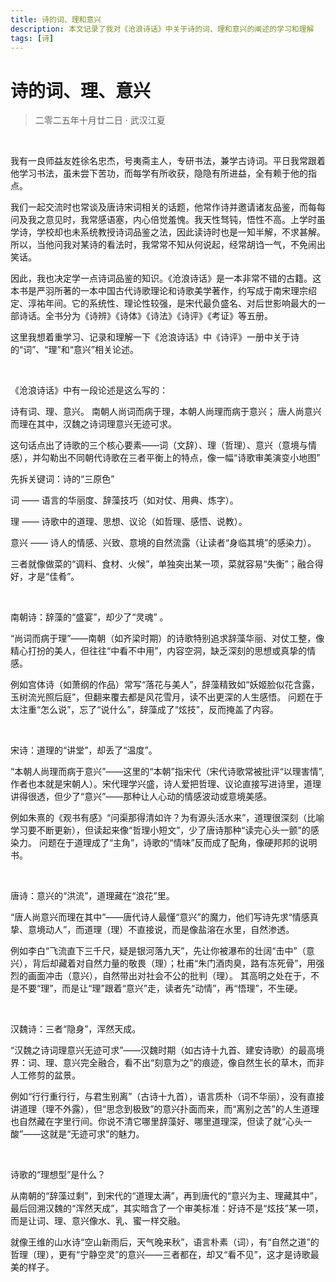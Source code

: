 ```yaml
---
title: 诗的词、理和意兴
description: 本文记录了我对《沧浪诗话》中关于诗的词、理和意兴的阐述的学习和理解
tags: [诗]
---
```


# 诗的词、理、意兴

> 二零二五年十月廿二日 · 武汉江夏

<br />

我有一良师益友姓徐名忠杰，号夷斋主人，专研书法，兼学古诗词。平日我常跟着他学习书法，虽未尝下苦功，而每学有所收获，隐隐有所进益，全有赖于他的指点。

我们一起交流时也常谈及唐诗宋词相关的话题，他常作诗并邀请诸友品鉴，而每每问及我之意见时，我常感语塞，内心倍觉羞愧。我天性驽钝，悟性不高。上学时虽学诗，学校却也未系统教授诗词品鉴之法，因此读诗时也是一知半解，不求甚解。所以，当他问我对某诗的看法时，我常常不知从何说起，经常胡诌一气，不免闹出笑话。

因此，我也决定学一点诗词品鉴的知识。《沧浪诗话》是一本非常不错的古籍。这本书是严羽所著的一本中国古代诗歌理论和诗歌美学著作，约写成于南宋理宗绍定、淳祐年间。它的系统性、理论性较强，是宋代最负盛名、对后世影响最大的一部诗话。全书分为《诗辨》《诗体》《诗法》《诗评》《考证》等五册。

这里我想着重学习、记录和理解一下《沧浪诗话》中《诗评》一册中关于诗的“词”、“理”和“意兴”相关论述。

<br />

《沧浪诗话》中有一段论述是这么写的：

<div  text-left border-1px border-solid border-aux1 rounded p-5>
诗有词、理、意兴。
南朝人尚词而病于理，本朝人尚理而病于意兴；
唐人尚意兴而理在其中，汉魏之诗词理意兴无迹可求。
</div>

这句话点出了诗歌的三个核心要素——词（文辞）、理（哲理）、意兴（意境与情感），并勾勒出不同朝代诗歌在三者平衡上的特点，像一幅“诗歌审美演变小地图”

先拆关键词：诗的“三原色”

词 —— 语言的华丽度、辞藻技巧（如对仗、用典、炼字）。

理 —— 诗歌中的道理、思想、议论（如哲理、感悟、说教）。

意兴 —— 诗人的情感、兴致、意境的自然流露（让读者“身临其境”的感染力）。

三者就像做菜的“调料、食材、火候”，单独突出某一项，菜就容易“失衡”；融合得好，才是“佳肴”。

<br />

南朝诗：辞藻的“盛宴”，却少了“灵魂” 。

“尚词而病于理”——南朝（如齐梁时期）的诗歌特别追求辞藻华丽、对仗工整，像精心打扮的美人，但往往“中看不中用”，内容空洞，缺乏深刻的思想或真挚的情感。

例如宫体诗（如萧纲的作品）常写“落花与美人”，辞藻精致如“妖姬脸似花含露，玉树流光照后庭”，但翻来覆去都是风花雪月，读不出更深的人生感悟。
问题在于太注重“怎么说”，忘了“说什么”，辞藻成了“炫技”，反而掩盖了内容。

<br />

宋诗：道理的“讲堂”，却丢了“温度”。

“本朝人尚理而病于意兴”——这里的“本朝”指宋代（宋代诗歌常被批评“以理害情”, 作者也本就是宋朝人）。宋代理学兴盛，诗人爱把哲理、议论直接写进诗里，道理讲得很透，但少了“意兴”——那种让人心动的情感波动或意境美感。

例如朱熹的《观书有感》“问渠那得清如许？为有源头活水来”，道理很深刻（比喻学习要不断更新），但读起来像“哲理小短文”，少了唐诗那种“读完心头一颤”的感染力。
问题在于道理成了“主角”，诗歌的“情味”反而成了配角，像硬邦邦的说明书。

<br />

唐诗：意兴的“洪流”，道理藏在“浪花”里。

“唐人尚意兴而理在其中”——唐代诗人最懂“意兴”的魔力，他们写诗先求“情感真挚、意境动人”，而道理（理）不直接说，而是像盐溶在水里，自然渗透。

例如李白“飞流直下三千尺，疑是银河落九天”，先让你被瀑布的壮阔“击中”（意兴），背后却藏着对自然力量的敬畏（理）；杜甫“朱门酒肉臭，路有冻死骨”，用强烈的画面冲击（意兴），自然带出对社会不公的批判（理）。
其高明之处在于，不是不要“理”，而是让“理”跟着“意兴”走，读者先“动情”，再“悟理”，不生硬。

<br />

汉魏诗：三者“隐身”，浑然天成。

“汉魏之诗词理意兴无迹可求”——汉魏时期（如古诗十九首、建安诗歌）的最高境界：词、理、意兴完全融合，看不出“刻意为之”的痕迹，像自然生长的草木，而非人工修剪的盆景。

例如“行行重行行，与君生别离”（古诗十九首），语言质朴（词不华丽），没有直接讲道理（理不外露），但“思念到极致”的意兴扑面而来，而“离别之苦”的人生道理也自然藏在字里行间。你说不清它哪里辞藻好、哪里道理深，但读了就“心头一酸”——这就是“无迹可求”的魅力。

<br />

诗歌的“理想型”是什么？

从南朝的“辞藻过剩”，到宋代的“道理太满”，再到唐代的“意兴为主、理藏其中”，最后回溯汉魏的“浑然天成”，其实暗含了一个审美标准：好诗不是“炫技”某一项，而是让词、理、意兴像水、乳、蜜一样交融。

就像王维的山水诗“空山新雨后，天气晚来秋”，语言朴素（词），有“自然之道”的哲理（理），更有“宁静空灵”的意兴——三者都在，却又“看不见”，这才是诗歌最美的样子。
